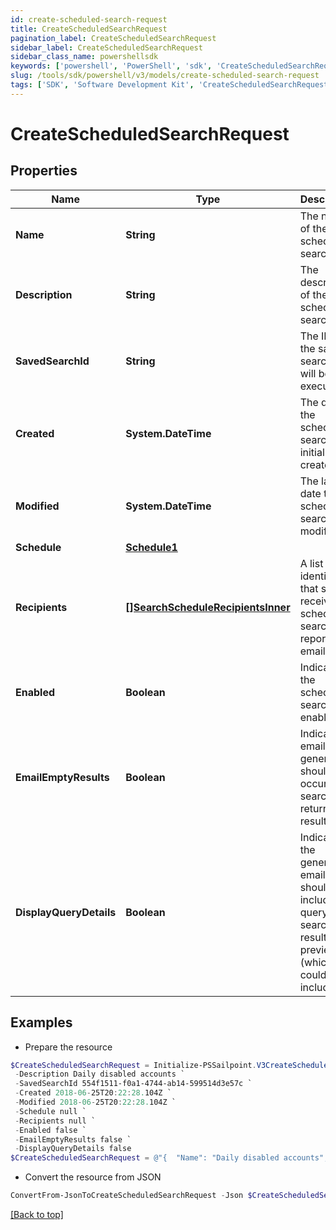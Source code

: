 ```yaml
---
id: create-scheduled-search-request
title: CreateScheduledSearchRequest
pagination_label: CreateScheduledSearchRequest
sidebar_label: CreateScheduledSearchRequest
sidebar_class_name: powershellsdk
keywords: ['powershell', 'PowerShell', 'sdk', 'CreateScheduledSearchRequest', 'CreateScheduledSearchRequest'] 
slug: /tools/sdk/powershell/v3/models/create-scheduled-search-request
tags: ['SDK', 'Software Development Kit', 'CreateScheduledSearchRequest', 'CreateScheduledSearchRequest']
---
```



# CreateScheduledSearchRequest

## Properties

Name | Type | Description | Notes
------------ | ------------- | ------------- | -------------
**Name** | **String** | The name of the scheduled search.  | [optional] 
**Description** | **String** | The description of the scheduled search.  | [optional] 
**SavedSearchId** | **String** | The ID of the saved search that will be executed. | [required]
**Created** | **System.DateTime** | The date the scheduled search was initially created. | [optional] [readonly] 
**Modified** | **System.DateTime** | The last date the scheduled search was modified. | [optional] [readonly] 
**Schedule** | [**Schedule1**](schedule1) |  | [required]
**Recipients** | [**[]SearchScheduleRecipientsInner**](search-schedule-recipients-inner) | A list of identities that should receive the scheduled search report via email. | [required]
**Enabled** | **Boolean** | Indicates if the scheduled search is enabled.  | [optional] [default to $false]
**EmailEmptyResults** | **Boolean** | Indicates if email generation should occur when search returns no results.  | [optional] [default to $false]
**DisplayQueryDetails** | **Boolean** | Indicates if the generated email should include the query and search results preview (which could include PII).  | [optional] [default to $false]

## Examples

- Prepare the resource
```powershell
$CreateScheduledSearchRequest = Initialize-PSSailpoint.V3CreateScheduledSearchRequest  -Name Daily disabled accounts `
 -Description Daily disabled accounts `
 -SavedSearchId 554f1511-f0a1-4744-ab14-599514d3e57c `
 -Created 2018-06-25T20:22:28.104Z `
 -Modified 2018-06-25T20:22:28.104Z `
 -Schedule null `
 -Recipients null `
 -Enabled false `
 -EmailEmptyResults false `
 -DisplayQueryDetails false
$CreateScheduledSearchRequest = @"{  "Name": "Daily disabled accounts", "Description": "Daily disabled accounts", "SavedSearchId": "554f1511-f0a1-4744-ab14-599514d3e57c", "Created": "2018-06-25T20:22:28.104Z", "Modified": "2018-06-25T20:22:28.104Z", "Schedule": null, "Recipients": null, "Enabled": false, "EmailEmptyResults": false, "DisplayQueryDetails": false }"@
```

- Convert the resource from JSON
```powershell
ConvertFrom-JsonToCreateScheduledSearchRequest -Json $CreateScheduledSearchRequest
```


[[Back to top]](#) 

